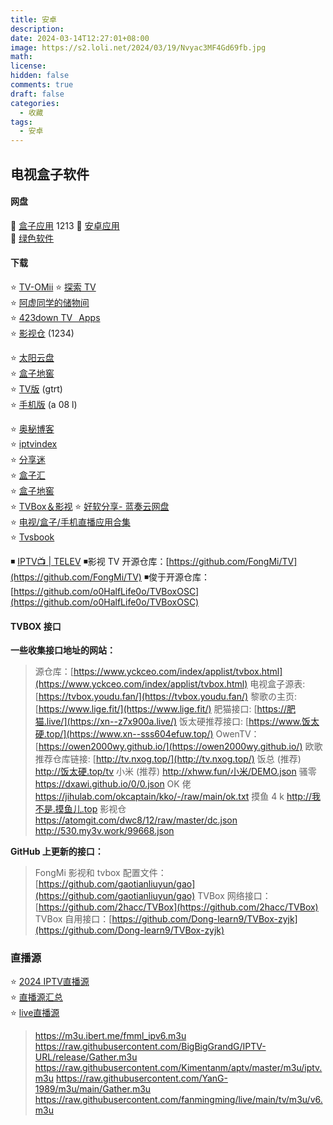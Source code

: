 ```yaml
---
title: 安卓
description: 
date: 2024-03-14T12:27:01+08:00
image: https://s2.loli.net/2024/03/19/Nvyac3MF4Gd69fb.jpg
math: 
license: 
hidden: false
comments: true
draft: false
categories:
  - 收藏
tags:
  - 安卓
---
```



## 电视盒子软件
#### 网盘 
🔘 [盒子应用](https://cqmzgg.lanzn.com/b05o4wq2j) 1213 
🔘 [安卓应用](https://cqmzgg.lanzn.com/b05o4wq7e)  
🔘 [绿色软件](https://cqmzgg.lanzn.com/b05o4ymrc) 
#### 下载
⭐ [TV-OMii](https://omii.top/software/tvb)
⭐ [探索 TV](https://tansuo.lanzoub.com/b01592xri)      
⭐ [阿虚同学的储物间](https://axutongxue.com/)   
⭐ [423down TV⠀Apps](https://423down.lanzouo.com/b0f1944aj)    
⭐ [影视仓](https://wwjn.lanzout.com/b03jpibob) (1234)

⭐ [太阳云盘](http://www.teyonds.com/)     
⭐ [盒子地窖](http://www.wmsio.cn/)    
⭐ [TV版](https://www.lanzoui.com/b481565/) (gtrt)  
⭐ [手机版](https://www.lanzoui.com/b481564/) (a 08 l)

⭐ [奥秘博客](https://omii.top/)    
⭐ [iptvindex](https://www.iptvindex.com/)    
⭐ [分享迷](https://www.fenxm.com/)      
⭐ [盒子汇](https://www.hefentv.cn/category/tv)     
⭐ [盒子地窖](http://www.wmsio.cn/)    
⭐ [TVBox＆影视](https://qiqi2020.lanzouw.com/b09svqv1c)
⭐ [好软分享- 蓝奏云网盘](https://yoyodadada.lanzoui.com/u/yoyodadada)    
⭐ [电视/盒子/手机直播应用合集](https://apphot.cc/27447.html)   
⭐ [Tvsbook](https://www.tvsbook.com/forums/android-tv-app.3/)  

◾ [IPTV📺 | TELEV](https://smart.5iclub.fun/)
◾影视 TV 开源仓库：[https://github.com/FongMi/TV](https://github.com/FongMi/TV)
◾俊于开源仓库：[https://github.com/o0HalfLife0o/TVBoxOSC](https://github.com/o0HalfLife0o/TVBoxOSC)

#### TVBOX 接口

**一些收集接口地址的网站：**

> 源仓库：[https://www.yckceo.com/index/applist/tvbox.html](https://www.yckceo.com/index/applist/tvbox.html)
> 电视盒子源表: [https://tvbox.youdu.fan/](https://tvbox.youdu.fan/)
> 黎歌の主页: [https://www.lige.fit/](https://www.lige.fit/)
> 肥猫接口: [https://肥猫.live/](https://xn--z7x900a.live/)
> 饭太硬推荐接口: [https://www.饭太硬.top/](https://www.xn--sss604efuw.top/)
> OwenTV：[https://owen2000wy.github.io/](https://owen2000wy.github.io/)
> 欧歌推荐仓库链接: [http://tv.nxog.top/](http://tv.nxog.top/)
> 饭总 (推荐) http://饭太硬.top/tv
> 小米 (推荐) http://xhww.fun/小米/DEMO.json
> 骚零 https://dxawi.github.io/0/0.json
> OK 佬 https://jihulab.com/okcaptain/kko/-/raw/main/ok.txt
> 摸鱼 4 k http://我不是.摸鱼儿.top
> 影视仓 https://atomgit.com/dwc8/12/raw/master/dc.json
> http://530.my3v.work/99668.json


**GitHub 上更新的接口：**

> FongMi 影视和 tvbox 配置文件：[https://github.com/gaotianliuyun/gao](https://github.com/gaotianliuyun/gao)
> TVBox 网络接口：[https://github.com/2hacc/TVBox](https://github.com/2hacc/TVBox)
> TVBox 自用接口：[https://github.com/Dong-learn9/TVBox-zyjk](https://github.com/Dong-learn9/TVBox-zyjk)

### 直播源

⭐ [2024 IPTV直播源 ](https://www.ahhhhfs.com/36961/)  
⭐ [直播源汇总](https://xzbtv6.github.io/)   
⭐ [live直播源](https://iptv.886a.top/page/live.html)

> https://m3u.ibert.me/fmml_ipv6.m3u
> https://raw.githubusercontent.com/BigBigGrandG/IPTV-URL/release/Gather.m3u 
> https://raw.githubusercontent.com/Kimentanm/aptv/master/m3u/iptv.m3u 
> https://raw.githubusercontent.com/YanG-1989/m3u/main/Gather.m3u
> https://raw.githubusercontent.com/fanmingming/live/main/tv/m3u/v6.m3u 
> 